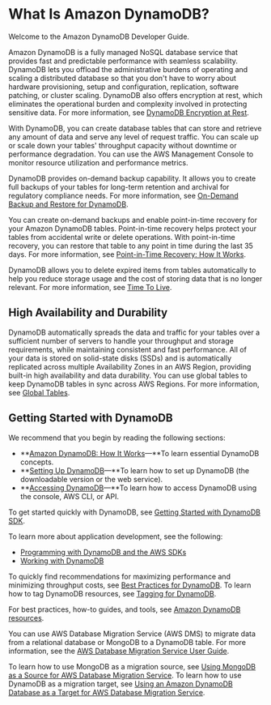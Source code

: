 # What Is Amazon DynamoDB?<a name="Introduction"></a>

Welcome to the Amazon DynamoDB Developer Guide\.

Amazon DynamoDB is a fully managed NoSQL database service that provides fast and predictable performance with seamless scalability\. DynamoDB lets you offload the administrative burdens of operating and scaling a distributed database so that you don't have to worry about hardware provisioning, setup and configuration, replication, software patching, or cluster scaling\. DynamoDB also offers encryption at rest, which eliminates the operational burden and complexity involved in protecting sensitive data\. For more information, see [DynamoDB Encryption at Rest](EncryptionAtRest.md)\. 

With DynamoDB, you can create database tables that can store and retrieve any amount of data and serve any level of request traffic\. You can scale up or scale down your tables' throughput capacity without downtime or performance degradation\. You can use the AWS Management Console to monitor resource utilization and performance metrics\.

DynamoDB provides on\-demand backup capability\. It allows you to create full backups of your tables for long\-term retention and archival for regulatory compliance needs\. For more information, see [On\-Demand Backup and Restore for DynamoDB](BackupRestore.md)\. 

 You can create on\-demand backups and enable point\-in\-time recovery for your Amazon DynamoDB tables\. Point\-in\-time recovery helps protect your tables from accidental write or delete operations\. With point\-in\-time recovery, you can restore that table to any point in time during the last 35 days\. For more information, see [Point\-in\-Time Recovery: How It Works](PointInTimeRecovery_Howitworks.md)\. 

 DynamoDB allows you to delete expired items from tables automatically to help you reduce storage usage and the cost of storing data that is no longer relevant\. For more information, see [Time To Live](TTL.md)\. 

## High Availability and Durability<a name="ddb_highavailability"></a>

DynamoDB automatically spreads the data and traffic for your tables over a sufficient number of servers to handle your throughput and storage requirements, while maintaining consistent and fast performance\. All of your data is stored on solid\-state disks \(SSDs\) and is automatically replicated across multiple Availability Zones in an AWS Region, providing built\-in high availability and data durability\. You can use global tables to keep DynamoDB tables in sync across AWS Regions\. For more information, see [Global Tables](GlobalTables.md)\. 

## Getting Started with DynamoDB<a name="ddb_getstarted"></a>

We recommend that you begin by reading the following sections:
+ **[Amazon DynamoDB: How It Works](HowItWorks.md)—**To learn essential DynamoDB concepts\.
+ **[Setting Up DynamoDB](SettingUp.md)—**To learn how to set up DynamoDB \(the downloadable version or the web service\)\.
+ **[Accessing DynamoDB](AccessingDynamoDB.md)—**To learn how to access DynamoDB using the console, AWS CLI, or API\. 

 To get started quickly with DynamoDB, see [Getting Started with DynamoDB SDK](GettingStarted.md)\. 

To learn more about application development, see the following:
+ [Programming with DynamoDB and the AWS SDKs](Programming.md)
+ [Working with DynamoDB](WorkingWithDynamo.md)

 To quickly find recommendations for maximizing performance and minimizing throughput costs, see [Best Practices for DynamoDB](best-practices.md)\. To learn how to tag DynamoDB resources, see [Tagging for DynamoDB](Tagging.md)\. 

For best practices, how\-to guides, and tools, see [Amazon DynamoDB resources](https://aws.amazon.com/dynamodb/resources/)\. 

 You can use AWS Database Migration Service \(AWS DMS\) to migrate data from a relational database or MongoDB to a DynamoDB table\. For more information, see the [AWS Database Migration Service User Guide](https://docs.aws.amazon.com/dms/latest/userguide/)\. 

To learn how to use MongoDB as a migration source, see [Using MongoDB as a Source for AWS Database Migration Service](https://docs.aws.amazon.com/dms/latest/userguide/CHAP_Source.MongoDB.html)\. To learn how to use DynamoDB as a migration target, see [Using an Amazon DynamoDB Database as a Target for AWS Database Migration Service](https://docs.aws.amazon.com/dms/latest/userguide/CHAP_Target.DynamoDB.html)\. 
